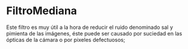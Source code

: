 # FiltroMediana

Este filtro es muy útil a la hora de reducir el ruido denominado sal
y pimienta de las imágenes, éste puede ser causado por suciedad en las
ópticas de la cámara o por pixeles defectuosos;
